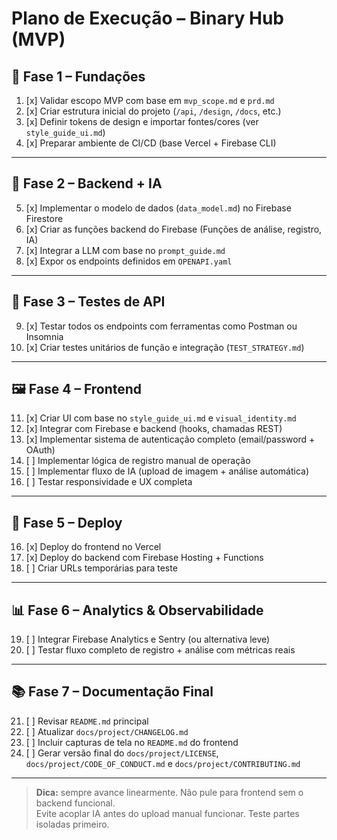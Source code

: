 # Plano de Execução – Binary Hub (MVP)

## 🧱 Fase 1 – Fundações
1. [x] Validar escopo MVP com base em `mvp_scope.md` e `prd.md`
2. [x] Criar estrutura inicial do projeto (`/api`, `/design`, `/docs`, etc.)
3. [x] Definir tokens de design e importar fontes/cores (ver `style_guide_ui.md`)
4. [x] Preparar ambiente de CI/CD (base Vercel + Firebase CLI)

---

## 🧠 Fase 2 – Backend + IA
5. [x] Implementar o modelo de dados (`data_model.md`) no Firebase Firestore
6. [x] Criar as funções backend do Firebase (Funções de análise, registro, IA)
7. [x] Integrar a LLM com base no `prompt_guide.md`
8. [x] Expor os endpoints definidos em `OPENAPI.yaml`

---

## 🧪 Fase 3 – Testes de API
9. [x] Testar todos os endpoints com ferramentas como Postman ou Insomnia
10. [x] Criar testes unitários de função e integração (`TEST_STRATEGY.md`)

---

## 🖼️ Fase 4 – Frontend
11. [x] Criar UI com base no `style_guide_ui.md` e `visual_identity.md`
12. [x] Integrar com Firebase e backend (hooks, chamadas REST)
13. [x] Implementar sistema de autenticação completo (email/password + OAuth)
14. [ ] Implementar lógica de registro manual de operação
15. [ ] Implementar fluxo de IA (upload de imagem + análise automática)
16. [ ] Testar responsividade e UX completa

---

## 🚀 Fase 5 – Deploy
16. [x] Deploy do frontend no Vercel
17. [x] Deploy do backend com Firebase Hosting + Functions
18. [ ] Criar URLs temporárias para teste

---

## 📊 Fase 6 – Analytics & Observabilidade
19. [ ] Integrar Firebase Analytics e Sentry (ou alternativa leve)
20. [ ] Testar fluxo completo de registro + análise com métricas reais

---

## 📚 Fase 7 – Documentação Final
21. [ ] Revisar `README.md` principal
22. [ ] Atualizar `docs/project/CHANGELOG.md`
23. [ ] Incluir capturas de tela no `README.md` do frontend
24. [ ] Gerar versão final do `docs/project/LICENSE`, `docs/project/CODE_OF_CONDUCT.md` e `docs/project/CONTRIBUTING.md`

---

> **Dica:** sempre avance linearmente. Não pule para frontend sem o backend funcional.  
> Evite acoplar IA antes do upload manual funcionar. Teste partes isoladas primeiro.
